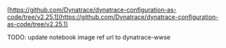 [https://github.com/Dynatrace/dynatrace-configuration-as-code/tree/v2.25.1](https://github.com/Dynatrace/dynatrace-configuration-as-code/tree/v2.25.1)

TODO: update notebook image ref url to dynatrace-wwse